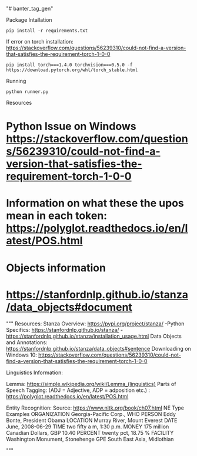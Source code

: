 "# banter_tag_gen"

Package Intallation 

`pip install -r requirements.txt`

If error on torch installation: https://stackoverflow.com/questions/56239310/could-not-find-a-version-that-satisfies-the-requirement-torch-1-0-0

`pip install torch===1.4.0 torchvision===0.5.0 -f https://download.pytorch.org/whl/torch_stable.html`


Running 

`python runner.py`


Resources 

# Python Issue on Windows https://stackoverflow.com/questions/56239310/could-not-find-a-version-that-satisfies-the-requirement-torch-1-0-0
# Information on what these the upos mean in each token: https://polyglot.readthedocs.io/en/latest/POS.html
# Objects information
# https://stanfordnlp.github.io/stanza/data_objects#document
"""
Resources:
Stanza Overview: https://pypi.org/project/stanza/
    -Python Specifics: https://stanfordnlp.github.io/stanza/
    -https://stanfordnlp.github.io/stanza/installation_usage.html
Data Objects and Annotations: https://stanfordnlp.github.io/stanza/data_objects#sentence
Downloading on Windows 10: https://stackoverflow.com/questions/56239310/could-not-find-a-version-that-satisfies-the-requirement-torch-1-0-0

Linguistics Information:

Lemma:
https://simple.wikipedia.org/wiki/Lemma_(linguistics)
Parts of Speech Tagging: (ADJ = Adjective, ADP = adposition etc.) : https://polyglot.readthedocs.io/en/latest/POS.html

Entity Recognition:
Source: https://www.nltk.org/book/ch07.html
NE Type	Examples
ORGANIZATION	Georgia-Pacific Corp., WHO
PERSON	Eddy Bonte, President Obama
LOCATION	Murray River, Mount Everest
DATE	June, 2008-06-29
TIME	two fifty a m, 1:30 p.m.
MONEY	175 million Canadian Dollars, GBP 10.40
PERCENT	twenty pct, 18.75 %
FACILITY	Washington Monument, Stonehenge
GPE	South East Asia, Midlothian


"""
